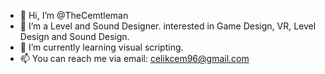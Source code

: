 - 👋 Hi, I’m @TheCemtleman
- 👀 I’m a Level and Sound Designer. interested in Game Design, VR, Level Design and Sound Design. 
- 🌱 I’m currently learning visual scripting.
- 📫 You can reach me via email: celikcem96@gmail.com
